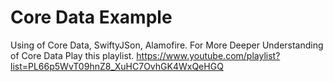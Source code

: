 # Core Data Example
 Using of Core Data, SwiftyJSon, Alamofire.
For More Deeper Understanding of Core Data Play this playlist.
https://www.youtube.com/playlist?list=PL66p5WvT09hnZ8_XuHC7OvhGK4WxQeHGQ



